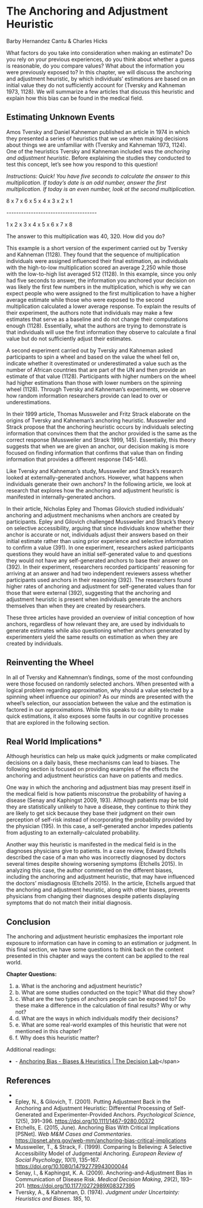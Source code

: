 # The Anchoring and Adjustment Heuristic

Barby Hernandez Cantu & Charles Hicks

What factors do you take into
consideration when making an estimate? Do you rely on your previous
experiences, do you think about whether a guess is reasonable, do you
compare values? What about the information you were previously exposed
to? In this chapter, we will discuss the anchoring and adjustment
heuristic, by which individuals’ estimations are based on an initial
value they do not sufficiently account for (Tversky and Kahneman 1973,
1128). We will summarize a few articles that discuss this heuristic and
explain how this bias can be found in the medical field.

## Estimating Unknown Events

Amos Tversky and Daniel Kahneman
published an article in 1974 in which they presented a series of
heuristics that we use when making decisions about things we are
unfamiliar with (Tversky and Kahneman 1973, 1124). One of the heuristics
Tversky and Kahneman included was the *anchoring and adjustment
heuristic*. Before explaining the studies they conducted to test this
concept, let’s see how you respond to this question!

*Instructions: Quick! You have five seconds to calculate the answer to
this multiplication. If today’s date is an odd number, answer the first
multiplication. If today is an even number, look at the second
multiplication.*

8 x 7 x 6 x 5 x 4 x 3 x 2 x 1


  

*-------------------------------------*

  

1 x 2 x 3 x 4 x 5 x 6 x 7 x 8

  

  

The answer to this multiplication
was 40, 320. How did you do?


This example is a short version of the experiment carried out by Tversky
and Kahneman (1128). They found that the sequence of multiplication
individuals were assigned influenced their final estimation, as
individuals with the high-to-low multiplication scored an average 2,250
while those with the low-to-high list averaged 512 (1128). In this
example, since you only had five seconds to answer, the information you
anchored your decision on was likely the first few numbers in the
multiplication, which is why we can expect people who were assigned to
the first multiplication to have a higher average estimate while those
who were exposed to the second multiplication calculated a lower average
response. To explain the results of their experiment, the authors note
that individuals may make a few estimates that serve as a baseline and
do not change their computations enough (1128). Essentially, what the
authors are trying to demonstrate is that individuals will use the first
information they observe to calculate a final value but do not
sufficiently adjust their estimates.

A second experiment carried out by Tversky and Kahneman asked
participants to spin a wheel and based on the value the wheel fell on,
indicate whether it overestimated or underestimated a value such as the
number of African countries that are part of the UN and then provide an
estimate of that value (1128). Participants with higher numbers on the
wheel had higher estimations than those with lower numbers on the
spinning wheel (1128). Through Tversky and Kahneman’s experiments, we
observe how random information researchers provide can lead to over or
underestimations.

In their 1999 article, Thomas Mussweiler and Fritz Strack elaborate on
the origins of Tversky and Kahneman’s anchoring heuristic. Mussweiler
and Strack propose that the anchoring heuristic occurs by individuals
selecting information that convinces them that the anchor provided is
the same as the correct response (Mussweiler and Strack 1999, 145).
Essentially, this theory suggests that when we are given an anchor, our
decision making is more focused on finding information that confirms
that value than on finding information that provides a different
response (145-146).

Like Tversky and Kahneman’s study, Mussweiler and Strack’s research
looked at externally-generated anchors. However, what happens when
individuals generate their own anchors? In the following article, we
look at research that explores how the anchoring and adjustment
heuristic is manifested in internally-generated anchors.

In their article, Nicholas Epley and Thomas Gilovich studied
individuals’ anchoring and adjustment mechanisms when anchors are
created by participants. Epley and Gilovich challenged Mussweiler and
Strack’s theory on selective accessibility, arguing that since
individuals know whether their anchor is accurate or not, individuals
adjust their answers based on their initial estimate rather than using
prior experience and selective information to confirm a value (391). In
one experiment, researchers asked participants questions they would have
an initial self-generated value to and questions they would not have any
self-generated anchors to base their answer on (392). In their
experiment, researchers recorded participants’ reasoning for arriving at
an answer and had two independent reviewers assess whether participants
used anchors in their reasoning (392). The researchers found higher
rates of anchoring and adjustment for self-generated values than for
those that were external (392), suggesting that the anchoring and
adjustment heuristic is present when individuals generate the anchors
themselves than when they are created by researchers.

These three articles have provided an overview of initial conception of
how anchors, regardless of how relevant they are, are used by
individuals to generate estimates while also questioning whether anchors
generated by experimenters yield the same results on estimation as when
they are created by individuals.

## Reinventing the Wheel

<span class="Apple-tab-span"> </span>In all of Tversky and Kahnemnan’s
findings, some of the most confounding were those focused on randomly
selected anchors. When presented with a logical problem regarding
approximation, why should a value selected by a spinning wheel influence
our opinion? As our minds are presented with the wheel’s selection, our
association between the value and the estimation is factored in our
approximations. While this speaks to our ability to make quick
estimations, it also exposes some faults in our cognitive processes that
are explored in the following section.

  
## Real World Implications*

Although heuristics can help us
make quick judgments or make complicated decisions on a daily basis,
these mechanisms can lead to biases. The following section is focused on
providing examples of the effects the anchoring and adjustment
heuristics can have on patients and medics. 

One way in which the anchoring and
adjustment bias may present itself in the medical field is how patients
misconstrue the probability of having a disease (Senay and Kaphingst
2009, 193). Although patients may be told they are statistically
unlikely to have a disease, they continue to think they are likely to
get sick because they base their judgment on their own perception of
self-risk instead of incorporating the probability provided by the
physician (195). In this case, a self-generated anchor impedes patients
from adjusting to an externally-calculated probability.

Another way this heuristic is manifested in the medical field is in the
diagnoses physicians give to patients. In a case review, Edward Etchells
described the case of a man who was incorrectly diagnosed by doctors
several times despite showing worsening symptoms (Etchells 2015). In
analyzing this case, the author commented on the different biases,
including the anchoring and adjustment heuristic, that may have
influenced the doctors’ misdiagnosis (Etchells 2015). In the article,
Etchells argued that the anchoring and adjustment heuristic, along with
other biases, prevents physicians from changing their diagnoses despite
patients displaying symptoms that do not match their initial
diagnosis.

## Conclusion

The anchoring and adjustment
heuristic emphasizes the important role exposure to information can have
in coming to an estimation or judgment. In this final section, we have
some questions to think back on the content presented in this chapter
and ways the content can be applied to the real world.

  

**Chapter Questions:**

1.  a.<span class="Apple-tab-span"> </span>What is the anchoring and
    adjustment heuristic?<span class="Apple-converted-space"> </span>
2.  b.<span class="Apple-tab-span"> </span>What are some studies
    conducted on the topic? What did they show?
3.  c.<span class="Apple-tab-span"> </span>What are the two types of
    anchors people can be exposed to? Do these make a difference in the
    calculation of final results? Why or why not?
4.  d.<span class="Apple-tab-span"> </span>What are the ways in which
    individuals modify their decisions?<span
    class="Apple-converted-space"> </span>
5.  e.<span class="Apple-tab-span"> </span>What are some real-world
    examples of this heuristic that were not mentioned in this chapter?
6.  f.<span class="Apple-tab-span"> </span>Why does this heuristic
    matter?

  

  

Additional readings:

-   <span class="s2">-<span class="Apple-tab-span"> </span>[<span
    class="s1">Anchoring Bias - Biases & Heuristics | The Decision
    Lab</span>](https://thedecisionlab.com/biases/anchoring-bias/#:~:text=Anchoring%20bias%20happens%20because%20the,anchor%2Dand%2Dadjust%20hypothesis.&text=Tversky%20and%20Kahneman%27s%20explanation%20works,an%20anchor%20on%20their%20own.)</span>

## References
-     
-   Epley, N., & Gilovich, T. (2001). Putting Adjustment Back in the
    Anchoring and Adjustment Heuristic: Differential Processing of
    Self-Generated and Experimenter-Provided Anchors. *Psychological
    Science*, *12*(5), 391–396. [<span
    class="s3">https://doi.org/10.1111/1467-9280.00372</span>](https://doi.org/10.1111/1467-9280.00372)
-   Etchells, E. (2015, June). Anchoring Bias With Critical Implications
    \[PSNet\]. *Web M&M Cases and Commentaries*. [<span
    class="s3">https://psnet.ahrq.gov/web-mm/anchoring-bias-critical-implications</span>](https://psnet.ahrq.gov/web-mm/anchoring-bias-critical-implications)
-   Mussweiler, T., & Strack, F. (1999). Comparing Is Believing: A
    Selective Accessibility Model of Judgmental Anchoring. *European
    Review of Social Psychology*, *10*(1), 135–167. [<span
    class="s3">https://doi.org/10.1080/14792779943000044</span>](https://doi.org/10.1080/14792779943000044)
-   Senay, I., & Kaphingst, K. A. (2009). Anchoring-and-Adjustment Bias
    in Communication of Disease Risk. *Medical Decision Making*,
    *29*(2), 193–201. [<span
    class="s3">https://doi.org/10.1177/0272989X08327395</span>](https://doi.org/10.1177/0272989X08327395)
-   Tversky, A., & Kahneman, D. (1974). *Judgment under Uncertainty:
    Heuristics and Biases*. *185*, 10.
